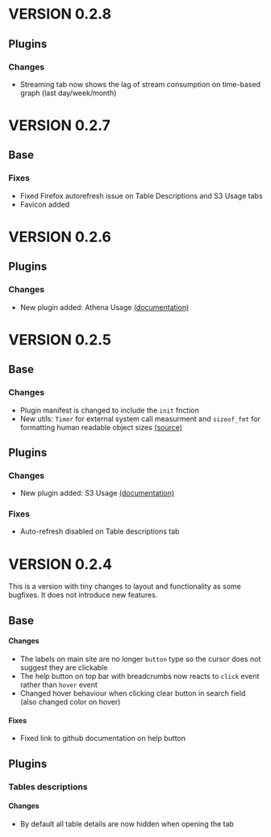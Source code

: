 # VERSION 0.2.8

## Plugins

### Changes
* Streaming tab now shows the lag of stream consumption on time-based graph (last day/week/month)

# VERSION 0.2.7

## Base

### Fixes

* Fixed Firefox autorefresh issue on Table Descriptions and S3 Usage tabs 
* Favicon added

# VERSION 0.2.6

## Plugins

### Changes
* New plugin added: Athena Usage [(documentation)](dashboard/plugins/athena_usage/README.md)

# VERSION 0.2.5

## Base

### Changes

* Plugin manifest is changed to include the `init` fnction
* New utils: `Timer` for external system call measurment and `sizeof_fmt` for formatting human readable object sizes [(source)](https://stackoverflow.com/a/1094933/7098262)

## Plugins

### Changes
* New plugin added: S3 Usage [(documentation)](dashboard/plugins/s3_usage/README.md)

### Fixes
* Auto-refresh disabled on Table descriptions tab

# VERSION 0.2.4

This is a version with tiny changes to layout and functionality as some bugfixes. It does not introduce new features.

## Base

#### Changes

* The labels on main site are no longer `button` type so the cursor does not suggest they are clickable
* The help button on top bar with breadcrumbs now reacts to `click` event rather than `hover` event
* Changed hover behaviour when clicking clear button in search field (also changed color on hover)

#### Fixes

* Fixed link to github documentation on help button

## Plugins

### Tables descriptions

#### Changes

* By default all table details are now hidden when opening the tab
